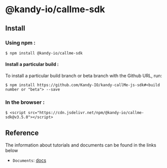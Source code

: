 # @kandy-io/callme-sdk

## Install

### Using npm :

`$ npm install @kandy-io/callme-sdk`

#### Install a particular build :

To install a particular build branch or beta branch with the Github URL, run:

`$ npm install https://github.com/Kandy-IO/kandy-callMe-js-sdk#<build number or "beta"> --save`

### In the browser :

`$ <script src="https://cdn.jsdelivr.net/npm/@kandy-io/callme-sdk@v3.5.0"></script>`

## Reference

The information about tutorials and documents can be found in the links below

* `Documents`: [docs](https://kandy-io.github.io/kandy-callMe-js-sdk/docs)



